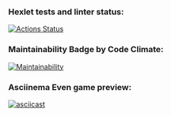### Hexlet tests and linter status:
[![Actions Status](https://github.com/michael-nmg/java-project-61/workflows/hexlet-check/badge.svg)](https://github.com/michael-nmg/java-project-61/actions)

### Maintainability Badge by Code Climate:
[![Maintainability](https://api.codeclimate.com/v1/badges/ce365d3241f427b0b298/maintainability)](https://codeclimate.com/github/michael-nmg/java-project-61/maintainability)

### Asciinema Even game preview:
[![asciicast](https://asciinema.org/a/ovEPtb9fPnWZMteWida7ZAv4e.svg)](https://asciinema.org/a/ovEPtb9fPnWZMteWida7ZAv4e)


